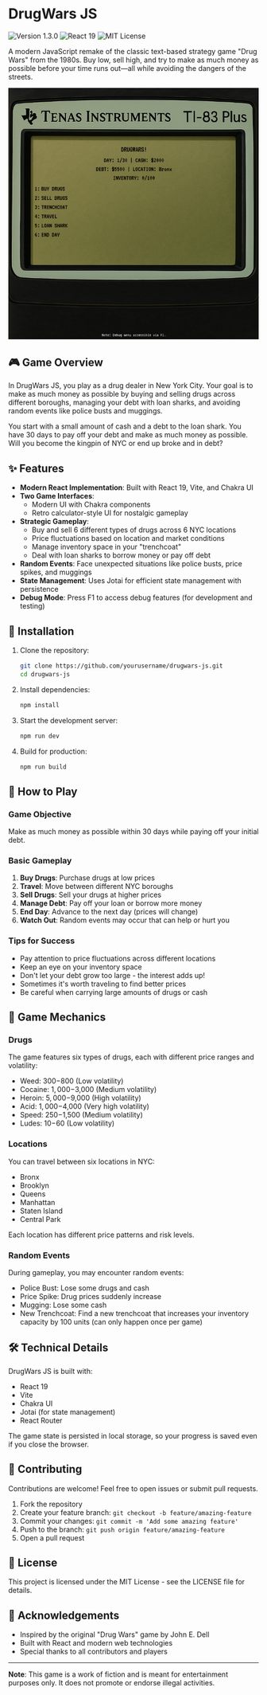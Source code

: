 # DrugWars JS

<img src="https://img.shields.io/badge/version-1.3.0-blue" alt="Version 1.3.0" /> <img src="https://img.shields.io/badge/react-19.0.0-61DAFB" alt="React 19" /> <img src="https://img.shields.io/badge/license-MIT-green" alt="MIT License" />

A modern JavaScript remake of the classic text-based strategy game "Drug Wars" from the 1980s. Buy low, sell high, and try to make as much money as possible before your time runs out—all while avoiding the dangers of the streets.

![DrugWars JS Screenshot](screenshot.png)

## 🎮 Game Overview

In DrugWars JS, you play as a drug dealer in New York City. Your goal is to make as much money as possible by buying and selling drugs across different boroughs, managing your debt with loan sharks, and avoiding random events like police busts and muggings.

You start with a small amount of cash and a debt to the loan shark. You have 30 days to pay off your debt and make as much money as possible. Will you become the kingpin of NYC or end up broke and in debt?

## ✨ Features

- **Modern React Implementation**: Built with React 19, Vite, and Chakra UI
- **Two Game Interfaces**: 
  - Modern UI with Chakra components
  - Retro calculator-style UI for nostalgic gameplay
- **Strategic Gameplay**:
  - Buy and sell 6 different types of drugs across 6 NYC locations
  - Price fluctuations based on location and market conditions
  - Manage inventory space in your "trenchcoat"
  - Deal with loan sharks to borrow money or pay off debt
- **Random Events**: Face unexpected situations like police busts, price spikes, and muggings
- **State Management**: Uses Jotai for efficient state management with persistence
- **Debug Mode**: Press F1 to access debug features (for development and testing)

## 🚀 Installation

1. Clone the repository:
   ```bash
   git clone https://github.com/yourusername/drugwars-js.git
   cd drugwars-js
   ```

2. Install dependencies:
   ```bash
   npm install
   ```

3. Start the development server:
   ```bash
   npm run dev
   ```

4. Build for production:
   ```bash
   npm run build
   ```

## 🎲 How to Play

### Game Objective
Make as much money as possible within 30 days while paying off your initial debt.

### Basic Gameplay
1. **Buy Drugs**: Purchase drugs at low prices
2. **Travel**: Move between different NYC boroughs
3. **Sell Drugs**: Sell your drugs at higher prices
4. **Manage Debt**: Pay off your loan or borrow more money
5. **End Day**: Advance to the next day (prices will change)
6. **Watch Out**: Random events may occur that can help or hurt you

### Tips for Success
- Pay attention to price fluctuations across different locations
- Keep an eye on your inventory space
- Don't let your debt grow too large - the interest adds up!
- Sometimes it's worth traveling to find better prices
- Be careful when carrying large amounts of drugs or cash

## 🧠 Game Mechanics

### Drugs
The game features six types of drugs, each with different price ranges and volatility:
- Weed: $300-$800 (Low volatility)
- Cocaine: $1,000-$3,000 (Medium volatility)
- Heroin: $5,000-$9,000 (High volatility)
- Acid: $1,000-$4,000 (Very high volatility)
- Speed: $250-$1,500 (Medium volatility)
- Ludes: $10-$60 (Low volatility)

### Locations
You can travel between six locations in NYC:
- Bronx
- Brooklyn
- Queens
- Manhattan
- Staten Island
- Central Park

Each location has different price patterns and risk levels.

### Random Events
During gameplay, you may encounter random events:
- Police Bust: Lose some drugs and cash
- Price Spike: Drug prices suddenly increase
- Mugging: Lose some cash
- New Trenchcoat: Find a new trenchcoat that increases your inventory capacity by 100 units (can only happen once per game)

## 🛠️ Technical Details

DrugWars JS is built with:
- React 19
- Vite
- Chakra UI
- Jotai (for state management)
- React Router

The game state is persisted in local storage, so your progress is saved even if you close the browser.

## 🤝 Contributing

Contributions are welcome! Feel free to open issues or submit pull requests.

1. Fork the repository
2. Create your feature branch: `git checkout -b feature/amazing-feature`
3. Commit your changes: `git commit -m 'Add some amazing feature'`
4. Push to the branch: `git push origin feature/amazing-feature`
5. Open a pull request

## 📜 License

This project is licensed under the MIT License - see the LICENSE file for details.

## 🙏 Acknowledgements

- Inspired by the original "Drug Wars" game by John E. Dell
- Built with React and modern web technologies
- Special thanks to all contributors and players

---

**Note**: This game is a work of fiction and is meant for entertainment purposes only. It does not promote or endorse illegal activities.
